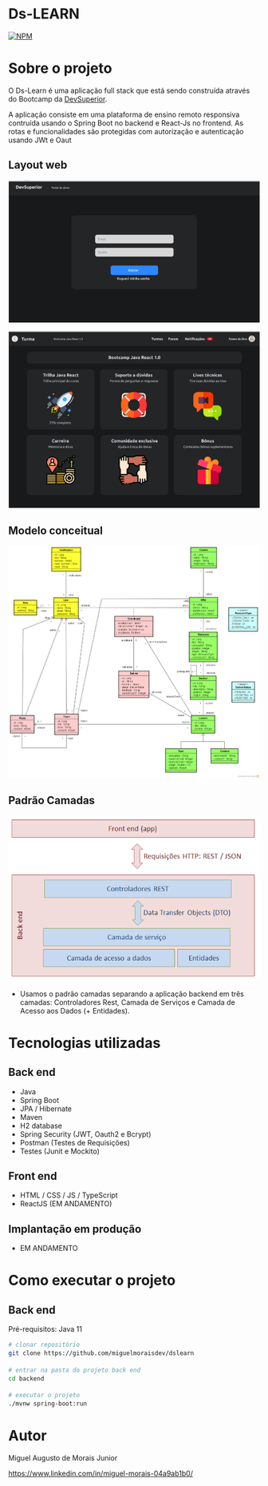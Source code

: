 # Ds-LEARN
[![NPM](https://img.shields.io/npm/l/react)](https://github.com/miguelmoraisdev/dslearn/blob/master/LICENSE) 

# Sobre o projeto


O Ds-Learn é uma aplicação full stack que está sendo construída através do Bootcamp da [DevSuperior](https://devsuperior.com "Site da DevSuperior").

A aplicação consiste em uma plataforma de ensino remoto responsiva contruída usando o Spring Boot no backend e React-Js no frontend. As rotas e funcionalidades são protegidas com autorização e autenticação usando JWt e Oaut



## Layout web
![Web 1](https://github.com/miguelmoraisdev/dslearn/blob/master/_assets/home.png)

![Web 2](https://github.com/miguelmoraisdev/dslearn/blob/master/_assets/ResouerceCourse.png)

## Modelo conceitual
![Modelo Conceitual](https://github.com/miguelmoraisdev/dslearn/blob/master/_assets/modelo-conceitual-com-forum.png)

## Padrão Camadas

![Padrão Camadas](https://github.com/miguelmoraisdev/dslearn/blob/master/_assets/camadas.png)

- Usamos o padrão camadas separando a aplicação backend em três camadas: Controladores Rest, Camada de Serviços e Camada de Acesso aos Dados (+ Entidades).

# Tecnologias utilizadas
## Back end
- Java
- Spring Boot
- JPA / Hibernate
- Maven
- H2 database
- Spring Security (JWT, Oauth2 e Bcrypt)
- Postman (Testes de Requisições)
- Testes (Junit e Mockito)
## Front end
- HTML / CSS / JS / TypeScript
- ReactJS (EM ANDAMENTO)
## Implantação em produção
- EM ANDAMENTO

# Como executar o projeto

## Back end
Pré-requisitos: Java 11

```bash
# clonar repositório
git clone https://github.com/miguelmoraisdev/dslearn

# entrar na pasta do projeto back end
cd backend

# executar o projeto
./mvnw spring-boot:run
```

# Autor

Miguel Augusto de Morais Junior

https://www.linkedin.com/in/miguel-morais-04a9ab1b0/

